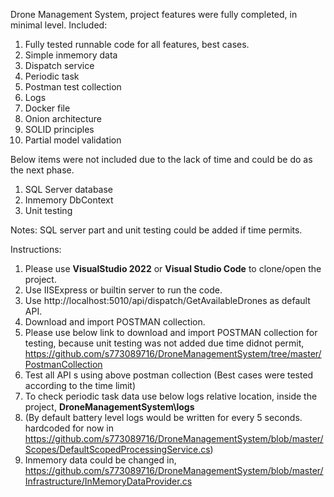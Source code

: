 Drone Management System, project features were fully completed, in minimal level.
Included:
1. Fully tested runnable code for all features, best cases.
2. Simple inmemory data
3. Dispatch service
4. Periodic task
5. Postman test collection
6. Logs
7. Docker file
8. Onion architecture
9. SOLID principles
10. Partial model validation

Below items were not included due to the lack of time and could be do as the next phase.
1. SQL Server database
2. Inmemory DbContext
3. Unit testing

Notes: SQL server part and unit testing could be added if time permits.

Instructions:
1. Please use **VisualStudio 2022** or **Visual Studio Code** to clone/open the project.
2. Use IISExpress or builtin server to run the code.
3. Use http://localhost:5010/api/dispatch/GetAvailableDrones as default API.
4. Download and import POSTMAN collection.
5. Please use below link to download and import POSTMAN collection for testing, because unit testing was not added due time didnot permit,
https://github.com/s773089716/DroneManagementSystem/tree/master/PostmanCollection
6. Test all API s using above postman collection (Best cases were tested according to the time limit)
7. To check periodic task data use below logs relative location, inside the project, 
    **DroneManagementSystem\logs**
9. (By default battery level logs would be written for every 5 seconds. hardcoded for now  in https://github.com/s773089716/DroneManagementSystem/blob/master/Scopes/DefaultScopedProcessingService.cs)
10. Inmemory data could be changed in,
https://github.com/s773089716/DroneManagementSystem/blob/master/Infrastructure/InMemoryDataProvider.cs
  


